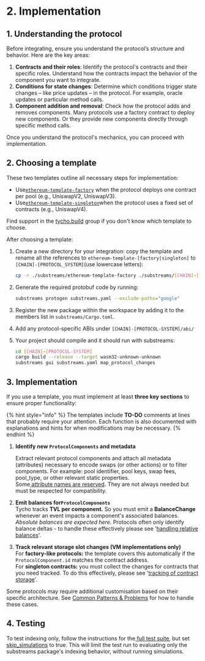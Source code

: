 # 2. Implementation

## 1. Understanding the protocol

Before integrating, ensure you understand the protocol’s structure and behavior. Here are the key areas:

1. **Contracts and their roles**: Identify the protocol's contracts and their specific roles. Understand how the contracts impact the behavior of the component you want to integrate.
2. **Conditions for state changes**: Determine which conditions trigger state changes – like price updates – in the protocol. For example, oracle updates or particular method calls.
3. **Component addition and removal**: Check how the protocol adds and removes components. Many protocols use a factory contract to deploy new components. Or they provide new components directly through specific method calls.

Once you understand the protocol's mechanics, you can proceed with implementation.

## 2. Choosing a template

These two templates outline all necessary steps for implementation:

* Use[`ethereum-template-factory`](https://github.com/propeller-heads/tycho-protocol-sdk/tree/main/substreams/ethereum-template-factory) when the protocol deploys one contract per pool (e.g., UniswapV2, UniswapV3).
* Use[`ethereum-template-singleton`](https://github.com/propeller-heads/tycho-protocol-sdk/tree/main/substreams/ethereum-template-singleton)when the protocol uses a fixed set of contracts (e.g., UniswapV4).

Find support in the [tycho.build](https://t.me/+B4CNQwv7dgIyYTJl) group if you don't know which template to choose.

After choosing a template:

1.  Create a new directory for your integration: copy the template and rename all the references to `ethereum-template-[factory|singleton]` to `[CHAIN]-[PROTOCOL_SYSTEM]`(use lowercase letters):

    ```bash
    cp -r ./substreams/ethereum-template-factory ./substreams/[CHAIN]-[PROTOCOL_SYSTEM]
    ```
2.  Generate the required protobuf code by running:

    ```bash
    substreams protogen substreams.yaml --exclude-paths="google"
    ```
3. Register the new package within the workspace by adding it to the members list in `substreams/Cargo.toml`.
4. Add any protocol-specific ABIs under `[CHAIN]-[PROTOCOL-SYSTEM]/abi/` &#x20;
5.  Your project should compile and it should run with substreams:

    ```bash
    cd [CHAIN]-[PROTOCOL-SYSTEM]
    cargo build --release --target wasm32-unknown-unknown
    substreams gui substreams.yaml map_protocol_changes
    ```

## 3. Implementation

If you use a template, you must implement at least **three key sections** to ensure proper functionality:

{% hint style="info" %}
The templates include **TO-DO** comments at lines that probably require your attention. Each function is also documented with explanations and hints for when modifications may be necessary.
{% endhint %}

1.  **Identify new `ProtocolComponents` and metadata**

    Extract relevant protocol components and attach all metadata (attributes) necessary to encode swaps (or other actions) or to filter components. For example: pool identifier, pool keys, swap fees, pool\_type, or other relevant static properties.\
    Some[ attribute names are reserved](reserved-attributes.md)**.** They are not always needed but must be respected for compatibility.
2. **Emit balances for`ProtocolComponents`**\
   Tycho tracks **TVL per component.** So you must emit a **BalanceChange** whenever an event impacts a component's associated balances. _Absolute balances are expected here._ Protocols often only identify balance deltas - to handle these effectively please see '[handling relative balances](common-problems-and-patterns/normalizing-relative-erc20-balances.md)'.
3. **Track relevant storage slot changes (VM implementations only)**\
   For **factory-like protocols:** the template covers this automatically if the `ProtocolComponent.id` matches the contract address. \
   For **singleton contracts:** you must collect the changes for contracts that you need tracked. To do this effectively, please see '[tracking of contract storage](common-problems-and-patterns/tracking-contract-storage.md)'.

Some protocols may require additional customisation based on their specific architecture. See [Common Patterns & Problems](common-problems-and-patterns/) for how to handle these cases.

## 4. Testing

To test indexing only, follow the instructions for the[ full test suite](../3.-testing.md), but set [skip\_simulations](../3.-testing.md#id-4.-skip_simulation) to true. This will limit the test run to evaluating only the substreams package's indexing behavior, without running simulations.
